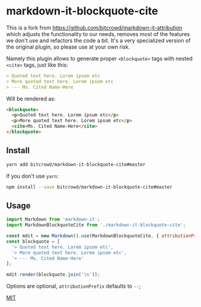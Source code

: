 # markdown-it-blockquote-cite

This is a fork from https://github.com/bitcrowd/markdown-it-attribution which adjusts the functionality to our needs, removes most of the features we don't use and refactors the code a bit.
It's a very specialized version of the original plugin, so please use at your own risk.

Namely this plugin allows to generate proper `<blockquote>` tags with nested `<cite>` tags, just like this:
```md
> Quoted text here. Lorem ipsom etc
> More quoted text here. Lorem ipsom etc
> --- Ms. Cited Name-Here
```
Will be rendered as:
```html
<blockquote>
  <p>Quoted text here. Lorem ipsum etc</p>
  <p>More quoted text here. Lorem ipsum etc</p>
  <cite>Ms. Cited Name-Here</cite>
</blockquote>
```

## Install

```bash
yarn add bitcrowd/markdown-it-blockquote-cite#master
```

If you don't use `yarn`:
```bash
npm install --save bitcrowd/markdown-it-blockquote-cite#master
```

## Usage

```js
import Markdown from 'markdown-it';
import MarkdownBlockquoteCite from './markdown-it-blockquote-cite';

const mdit = new Markdown().use(MarkdownBlockquoteCite, { attributionPrefix: '---' });
const blockquote = [
  '> Quoted text here. Lorem ipsom etc',
  '> More quoted text here. Lorem ipsom etc',
  '> --- Ms. Cited Name-Here'
];

mdit.render(blockquote.join('\n'));
```

Options are optional, `attributionPrefix` defaults to `--`;

[MIT](https://github.com/bitcrowd/markdown-it-blockquote-cite/blob/master/LICENSE.txt)
